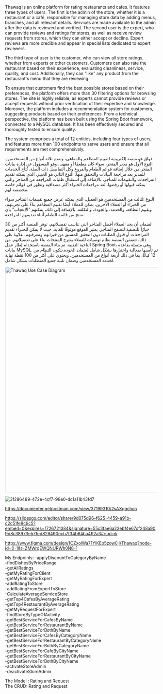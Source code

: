 Thawaq is an online platform for rating restaurants and cafes. It features three types of users. The first is the admin of the store, whether it is a restaurant or a café, responsible for managing store data by adding menus, branches, and all relevant details. Services are made available to the admin after the data is reviewed and verified. The second user is the expert, who can provide reviews and ratings for stores, as well as receive review requests from stores, which they can either accept or decline. Expert reviews are more credible and appear in special lists dedicated to expert reviewers.

The third type of user is the customer, who can view all store ratings, whether from experts or other customers. Customers can also rate the restaurant based on their experience, evaluating cleanliness, service, quality, and cost. Additionally, they can "like" any product from the restaurant's menu that they are reviewing.

To ensure that customers find the best possible stores based on their preferences, the platform offers more than 30 filtering options for browsing stores. The site is highly reliable, as experts cannot provide reviews or accept requests without prior verification of their expertise and knowledge. Moreover, the platform includes a recommendation system for customers, suggesting products based on their preferences.
From a technical perspective, the platform has been built using the Spring Boot framework, connected to a MySQL database. It has been effectively secured and thoroughly tested to ensure quality.

The system comprises a total of 12 entities, including four types of users, and features more than 100 endpoints to serve users and ensure that all requirements are met comprehensively.





ذواق هو منصة إلكترونية لتقييم المطاعم والمقاهي، وتضم ثلاثة أنواع من المستخدمين. النوع الأول هو مدير المتجر، سواء كان مطعمًا أو مقهى، وهو المسؤول عن إدارة بيانات المتجر من خلال إضافة قوائم الطعام والفروع وكل التفاصيل ذات الصلة. تُتاح الخدمات للمدير بعد مراجعة البيانات والتحقق منها. النوع الثاني هو الخبير، الذي يمكنه تقديم المراجعات والتقييمات للمتاجر، بالإضافة إلى استقبال طلبات المراجعة من المتاجر والتي يمكنه قبولها أو رفضها. تُعد مراجعات الخبراء أكثر مصداقية وتظهر في قوائم خاصة مخصصة لهم.

النوع الثالث من المستخدمين هو العميل، الذي يمكنه عرض جميع تقييمات المتاجر سواء من الخبراء أو العملاء الآخرين. يمكن للعملاء أيضًا تقييم المطاعم بناءً على تجربتهم، وتقييم النظافة، والخدمة، والجودة، والتكلفة. بالإضافة إلى ذلك، يمكنهم "الإعجاب" بأي منتج من قائمة الطعام أثناء تقديمهم للمراجعة.

لضمان أن يجد العملاء أفضل المتاجر التي تناسب تفضيلاتهم، توفر المنصة أكثر من 30 خيارًا للتصفية لتصفح المتاجر. يعتبر الموقع موثوقًا للغاية، حيث لا يمكن للخبراء تقديم المراجعات أو قبول الطلبات دون التحقق المسبق من خبراتهم ومعرفتهم. علاوة على ذلك، تتضمن المنصة نظام توصيات للعملاء يقترح المنتجات بناءً على تفضيلاتهم.
من الناحية التقنية، تم بناء المنصة باستخدام إطار عمل Spring Boot، وهي متصلة بقاعدة بيانات MySQL. تم تأمينها بفعالية واختبارها بشكل شامل لضمان الجودة.يتكون النظام من 12 كيانًا، بما في ذلك أربعة أنواع من المستخدمين، ويحتوي على أكثر من 100 نقطة نهاية لخدمة المستخدمين وضمان تلبية جميع المتطلبات بشكل شامل.




<img width="740" alt="Thawaq Use Case Diagram" src="https://github.com/user-attachments/assets/430a89b3-35aa-41ad-bbe7-c5974e0d2dee">




![3f286489-472e-4cf7-98e0-dc1a11b43fd7](https://github.com/user-attachments/assets/13badc79-7c1f-4ff5-951b-6eacfc492cf8)



https://documenter.getpostman.com/view/37199310/2sAXqqchcn

https://slidesgo.com/editor/share/9d075d96-f625-4459-a91b-c2c51fe8c9c5?embed=0&expires=1726721384&signature=55c3fae6a22ebf4e67cf248a909d8c38973e571ed826490ecb7f34b64ba492a3#rs=link

https://www.figma.com/design/1CZxolWa71YlKEo5zow0jI/Thawaq?node-id=0-1&t=ZMWrqEWQNURWh0N8-1

My Endpoints:
-applyDiscountToCategoryByName</br>
-findDishesByPriceRange</br>
-getAllRatings</br>
-getMyRatingForClient</br>
-getMyRatingForExpert</br>
-addRatingToStore</br>
-addRatingFromExpertToStore</br>
-CalculateAverageServiceStore</br>
-getTop4CafesByAverageRating</br>
-getTop4RestaurantByAverageRating</br>
-getMyRequestForExpert</br>
-findStoreByTypeOfActivity</br>
-getBestServiceForCafesByName</br>
-getBestServiceForRestaurantByName</br>
-getBestServiceForBothByName</br>
-getBestServiceForCafesByCategoryName</br>
-getBestServiceForRestaurantByCategoryName</br>
-getBestServiceForBothByCategoryName</br>
-getBestServiceForCafeByCityName</br>
-getBestServiceForRestaurantByCityName</br>
-getBestServiceForBothByCityName</br>
-activateStoreAdmin</br>
-deactivateStoreAdmin</br>

The Model : Rating and Request </br>
The CRUD: Rating and Request </br>



